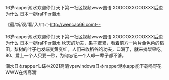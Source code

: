 16岁rapper潮水欢迎你们
天下第一社区视频www国语
XOOOOXXOOOXXX后边为什么
日本一姐raPPer潮水


《最/新/观/看/入/口👉http://wencao66.com》--

16岁rapper潮水欢迎你们
天下第一社区视频www国语
XOOOOXXOOOXXX后边为什么
日本一姐raPPer潮水
秋天的功夫，果子累累，看着前方一片片金色色的稻田，梨树的叶子也发端变黄变红，人们来收稻谷的功夫，口渴了，就来摘梨果吃。
	80、爱上一个人只要一秒，为何忘记一个人却一辈子都不够。





潮水日本rapper仙踪林2021高清vpswindows日本rapper潮水app能下载吗野花WWW在线高清
